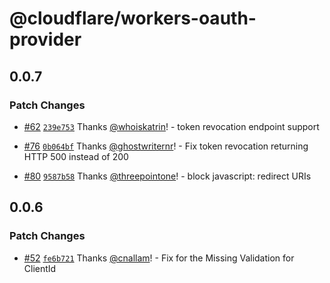 # @cloudflare/workers-oauth-provider

## 0.0.7

### Patch Changes

- [#62](https://github.com/cloudflare/workers-oauth-provider/pull/62) [`239e753`](https://github.com/cloudflare/workers-oauth-provider/commit/239e753b83091a32327f3b2a093e306bb6ee8498) Thanks [@whoiskatrin](https://github.com/whoiskatrin)! - token revocation endpoint support

- [#76](https://github.com/cloudflare/workers-oauth-provider/pull/76) [`0b064bf`](https://github.com/cloudflare/workers-oauth-provider/commit/0b064bf087df3722760bc1d328fbe4c869bb626f) Thanks [@ghostwriternr](https://github.com/ghostwriternr)! - Fix token revocation returning HTTP 500 instead of 200

- [#80](https://github.com/cloudflare/workers-oauth-provider/pull/80) [`9587b58`](https://github.com/cloudflare/workers-oauth-provider/commit/9587b5821a37a92d5bb86299afbce1958ee46a54) Thanks [@threepointone](https://github.com/threepointone)! - block javascript: redirect URIs

## 0.0.6

### Patch Changes

- [#52](https://github.com/cloudflare/workers-oauth-provider/pull/52) [`fe6b721`](https://github.com/cloudflare/workers-oauth-provider/commit/fe6b721520ed21e82cbea451f7afbedfa70b1a12) Thanks [@cnallam](https://github.com/cnallam)! - Fix for the Missing Validation for ClientId
